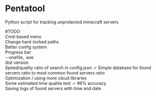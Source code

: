 
# Pentatool
Python script for tracking unprotected minecraft servers

#TODO  
 Cmd-based menu  
 Change hard-locked paths  
 Better config system  
 Progress bar  
 --onefile, .exe  
 dist version  
 Speed/quality ratio of search in config.json  ✓
 Simple database for found servers ratio to most common found servers ratio  
 Optimization / using more cloud libraries  
 Some estimated time qualite test  ✓ 96% accuracy  
 Saving logs of found servers with time and date  
